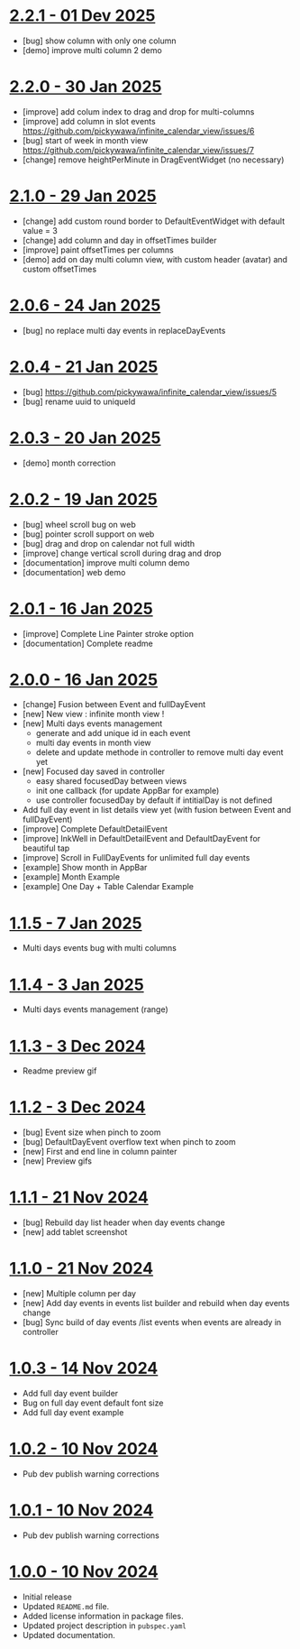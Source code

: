 # [2.2.1 - 01 Dev 2025](https://github.com/pickywawa/infinite_calendar_view/tree/2.2.1)

- [bug] show column with only one column
- [demo] improve multi column 2 demo

# [2.2.0 - 30 Jan 2025](https://github.com/pickywawa/infinite_calendar_view/tree/2.2.0)

- [improve] add colum index to drag and drop for multi-columns
- [improve] add column in slot events https://github.com/pickywawa/infinite_calendar_view/issues/6
- [bug] start of week in month view https://github.com/pickywawa/infinite_calendar_view/issues/7
- [change] remove heightPerMinute in DragEventWidget (no necessary)

# [2.1.0 - 29 Jan 2025](https://github.com/pickywawa/infinite_calendar_view/tree/2.1.0)

- [change] add custom round border to DefaultEventWidget with default value = 3
- [change] add column and day in offsetTimes builder
- [improve] paint offsetTimes per columns
- [demo] add on day multi column view, with custom header (avatar) and custom offsetTimes

# [2.0.6 - 24 Jan 2025](https://github.com/pickywawa/infinite_calendar_view/tree/2.0.6)

- [bug] no replace multi day events in replaceDayEvents

# [2.0.4 - 21 Jan 2025](https://github.com/pickywawa/infinite_calendar_view/tree/2.0.4)

- [bug] https://github.com/pickywawa/infinite_calendar_view/issues/5
- [bug] rename uuid to uniqueId

# [2.0.3 - 20 Jan 2025](https://github.com/pickywawa/infinite_calendar_view/tree/2.0.3)

- [demo] month correction

# [2.0.2 - 19 Jan 2025](https://github.com/pickywawa/infinite_calendar_view/tree/2.0.2)

- [bug] wheel scroll bug on web
- [bug] pointer scroll support on web
- [bug] drag and drop on calendar not full width
- [improve] change vertical scroll during drag and drop
- [documentation] improve multi column demo
- [documentation] web demo

# [2.0.1 - 16 Jan 2025](https://github.com/pickywawa/infinite_calendar_view/tree/2.0.1)

- [improve] Complete Line Painter stroke option
- [documentation] Complete readme

# [2.0.0 - 16 Jan 2025](https://github.com/pickywawa/infinite_calendar_view/tree/2.0.0)

- [change] Fusion between Event and fullDayEvent
- [new] New view : infinite month view !
- [new] Multi days events management
    - generate and add unique id in each event
    - multi day events in month view
    - delete and update methode in controller to remove multi day event yet
- [new] Focused day saved in controller
    - easy shared focusedDay between views
    - init one callback (for update AppBar for example)
    - use controller focusedDay by default if intitialDay is not defined
- Add full day event in list details view yet (with fusion between Event and fullDayEvent)
- [improve] Complete DefaultDetailEvent
- [improve] InkWell in DefaultDetailEvent and DefaultDayEvent for beautiful tap
- [improve] Scroll in FullDayEvents for unlimited full day events
- [example] Show month in AppBar
- [example] Month Example
- [example] One Day + Table Calendar Example

# [1.1.5 - 7 Jan 2025](https://github.com/pickywawa/infinite_calendar_view/tree/1.1.5)

- Multi days events bug with multi columns

# [1.1.4 - 3 Jan 2025](https://github.com/pickywawa/infinite_calendar_view/tree/1.1.4)

- Multi days events management (range)

# [1.1.3 - 3 Dec 2024](https://github.com/pickywawa/infinite_calendar_view/tree/1.1.3)

- Readme preview gif

# [1.1.2 - 3 Dec 2024](https://github.com/pickywawa/infinite_calendar_view/tree/1.1.2)

- [bug] Event size when pinch to zoom
- [bug] DefaultDayEvent overflow text when pinch to zoom
- [new] First and end line in column painter
- [new] Preview gifs

# [1.1.1 - 21 Nov 2024](https://github.com/pickywawa/infinite_calendar_view/tree/1.1.1)

- [bug] Rebuild day list header when day events change
- [new] add tablet screenshot

# [1.1.0 - 21 Nov 2024](https://github.com/pickywawa/infinite_calendar_view/tree/1.1.0)

- [new] Multiple column per day
- [new] Add day events in events list builder and rebuild when day events change
- [bug] Sync build of day events /list events when events are already in controller

# [1.0.3 - 14 Nov 2024](https://github.com/pickywawa/infinite_calendar_view/tree/1.0.3)

- Add full day event builder
- Bug on full day event default font size
- Add full day event example

# [1.0.2 - 10 Nov 2024](https://github.com/pickywawa/infinite_calendar_view/tree/1.0.2)

- Pub dev publish warning corrections

# [1.0.1 - 10 Nov 2024](https://github.com/pickywawa/infinite_calendar_view/tree/1.0.1)

- Pub dev publish warning corrections

# [1.0.0 - 10 Nov 2024](https://github.com/pickywawa/infinite_calendar_view/tree/1.0.0)

- Initial release
- Updated `README.md` file.
- Added license information in package files.
- Updated project description in `pubspec.yaml`
- Updated documentation.